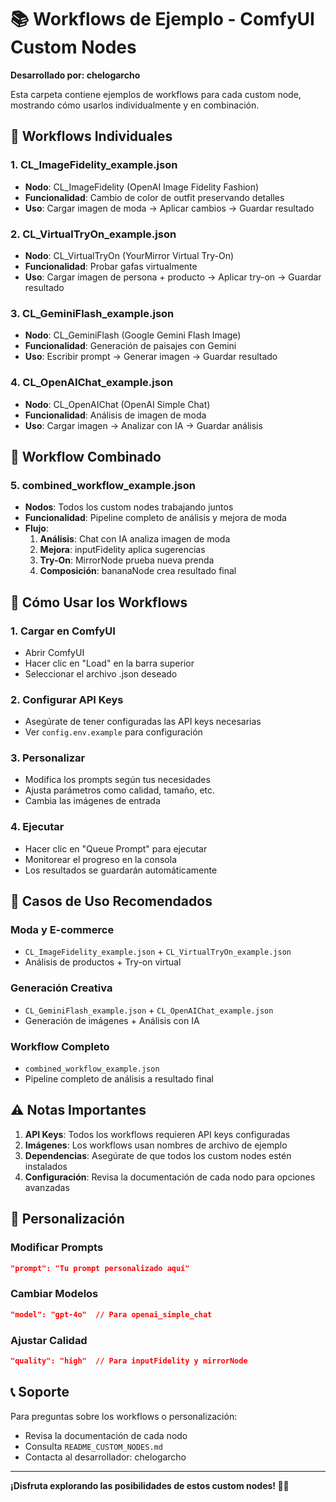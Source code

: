 # 📚 Workflows de Ejemplo - ComfyUI Custom Nodes

**Desarrollado por: chelogarcho**

Esta carpeta contiene ejemplos de workflows para cada custom node, mostrando cómo usarlos individualmente y en combinación.

## 🎯 Workflows Individuales

### 1. **CL_ImageFidelity_example.json**
- **Nodo**: CL_ImageFidelity (OpenAI Image Fidelity Fashion)
- **Funcionalidad**: Cambio de color de outfit preservando detalles
- **Uso**: Cargar imagen de moda → Aplicar cambios → Guardar resultado

### 2. **CL_VirtualTryOn_example.json**
- **Nodo**: CL_VirtualTryOn (YourMirror Virtual Try-On)
- **Funcionalidad**: Probar gafas virtualmente
- **Uso**: Cargar imagen de persona + producto → Aplicar try-on → Guardar resultado

### 3. **CL_GeminiFlash_example.json**
- **Nodo**: CL_GeminiFlash (Google Gemini Flash Image)
- **Funcionalidad**: Generación de paisajes con Gemini
- **Uso**: Escribir prompt → Generar imagen → Guardar resultado

### 4. **CL_OpenAIChat_example.json**
- **Nodo**: CL_OpenAIChat (OpenAI Simple Chat)
- **Funcionalidad**: Análisis de imagen de moda
- **Uso**: Cargar imagen → Analizar con IA → Guardar análisis

## 🔄 Workflow Combinado

### 5. **combined_workflow_example.json**
- **Nodos**: Todos los custom nodes trabajando juntos
- **Funcionalidad**: Pipeline completo de análisis y mejora de moda
- **Flujo**:
  1. **Análisis**: Chat con IA analiza imagen de moda
  2. **Mejora**: inputFidelity aplica sugerencias
  3. **Try-On**: MirrorNode prueba nueva prenda
  4. **Composición**: bananaNode crea resultado final

## 📖 Cómo Usar los Workflows

### 1. **Cargar en ComfyUI**
- Abrir ComfyUI
- Hacer clic en "Load" en la barra superior
- Seleccionar el archivo .json deseado

### 2. **Configurar API Keys**
- Asegúrate de tener configuradas las API keys necesarias
- Ver `config.env.example` para configuración

### 3. **Personalizar**
- Modifica los prompts según tus necesidades
- Ajusta parámetros como calidad, tamaño, etc.
- Cambia las imágenes de entrada

### 4. **Ejecutar**
- Hacer clic en "Queue Prompt" para ejecutar
- Monitorear el progreso en la consola
- Los resultados se guardarán automáticamente

## 🎨 Casos de Uso Recomendados

### **Moda y E-commerce**
- `CL_ImageFidelity_example.json` + `CL_VirtualTryOn_example.json`
- Análisis de productos + Try-on virtual

### **Generación Creativa**
- `CL_GeminiFlash_example.json` + `CL_OpenAIChat_example.json`
- Generación de imágenes + Análisis con IA

### **Workflow Completo**
- `combined_workflow_example.json`
- Pipeline completo de análisis a resultado final

## ⚠️ Notas Importantes

1. **API Keys**: Todos los workflows requieren API keys configuradas
2. **Imágenes**: Los workflows usan nombres de archivo de ejemplo
3. **Dependencias**: Asegúrate de que todos los custom nodes estén instalados
4. **Configuración**: Revisa la documentación de cada nodo para opciones avanzadas

## 🔧 Personalización

### **Modificar Prompts**
```json
"prompt": "Tu prompt personalizado aquí"
```

### **Cambiar Modelos**
```json
"model": "gpt-4o"  // Para openai_simple_chat
```

### **Ajustar Calidad**
```json
"quality": "high"  // Para inputFidelity y mirrorNode
```

## 📞 Soporte

Para preguntas sobre los workflows o personalización:
- Revisa la documentación de cada nodo
- Consulta `README_CUSTOM_NODES.md`
- Contacta al desarrollador: chelogarcho

---

**¡Disfruta explorando las posibilidades de estos custom nodes! 🚀✨**
